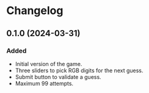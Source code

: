 Changelog
=========

0.1.0 (2024-03-31)
------------------

### Added

- Initial version of the game.
- Three sliders to pick RGB digits for the next guess.
- Submit button to validate a guess.
- Maximum 99 attempts.
